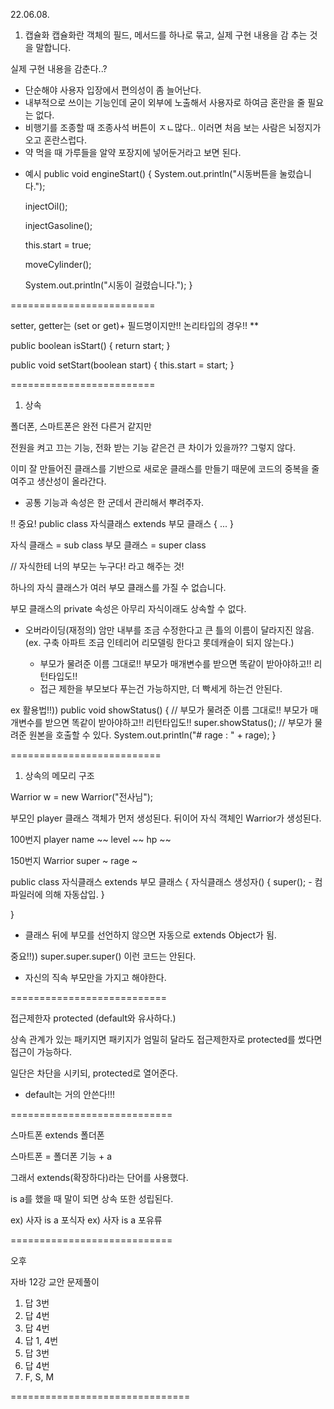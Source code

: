 22.06.08.

1. 캡슐화
캡슐화란 객체의 필드, 메서드를 하나로 묶고, 실제 구현 내용을 감
추는 것을 말합니다.

실제 구현 내용을 감춘다..?
 - 단순해야 사용자 입장에서 편의성이 좀 늘어난다.
 - 내부적으로 쓰이는 기능인데 굳이 외부에 노출해서 사용자로 하여금 혼란을 줄 필요는 없다.
 - 비행기를 조종할 때 조종사석 버튼이 ㅈㄴ많다.. 이러면 처음 보는 사람은 뇌정지가 오고 혼란스럽다.
 - 약 먹을 때 가루들을 알약 포장지에 넣어둔거라고 보면 된다.

* 예시
public void engineStart() {
    System.out.println("시동버튼을 눌렀습니다.");

    injectOil();

    injectGasoline();

    this.start = true;

    moveCylinder();

    System.out.println("시동이 걸렸습니다.");
}

=========================

setter, getter는 (set or get)+ 필드명이지만!!
논리타입의 경우!!
**

public boolean isStart() {
    return start;
}

public void setStart(boolean start) {
    this.start = start;
}

=========================

1. 상속

폴더폰, 스마트폰은 완전 다른거 같지만

전원을 켜고 끄는 기능, 전화 받는 기능 같은건 큰 차이가 있을까??
그렇지 않다.

이미 잘 만들어진 클래스를 기반으로 새로운 클래스를 만들기 때문에 코드의 중복을 줄여주고 생산성이 올라간다.


* 공통 기능과 속성은 한 군데서 관리해서 뿌려주자.


!! 중요!
public class 자식클래스 extends 부모 클래스 { ... }

자식 클래스 = sub class
부모 클래스 = super class

// 자식한테 너의 부모는 누구다! 라고 해주는 것!


하나의 자식 클래스가 여러 부모 클래스를 가질 수 없습니다.

부모 클래스의 private 속성은 아무리 자식이래도 상속할 수 없다.



* 오버라이딩(재정의)
암만 내부를 조금 수정한다고 큰 틀의 이름이 달라지진 않음.
  (ex. 구축 아파트 조금 인테리어 리모델링 한다고 롯데캐슬이 되지 않는다.)

  - 부모가 물려준 이름 그대로!! 부모가 매개변수를 받으면 똑같이 받아야하고!! 리턴타입도!!
  - 접근 제한을 부모보다 푸는건 가능하지만, 더 빡세게 하는건 안된다.

ex 활용법!!))
public void showStatus() { // 부모가 물려준 이름 그대로!! 부모가 매개변수를 받으면 똑같이 받아야하고!! 리턴타입도!!
    super.showStatus(); // 부모가 물려준 원본을 호출할 수 있다.
    System.out.println("# rage : " + rage);
}


==========================

1. 상속의 메모리 구조

Warrior w = new Warrior("전사님");

부모인 player 클래스 객체가 먼저 생성된다.
뒤이어 자식 객체인 Warrior가 생성된다.

100번지 player
name ~~
level ~~
hp ~~

150번지 Warrior
super ~
rage ~

public class 자식클래스 extends 부모 클래스 {
    자식클래스 생성자() {
        super(); - 컴파일러에 의해 자동삽입. }

}


* 클래스 뒤에 부모를 선언하지 않으면 자동으로 extends Object가 됨.


중요!!))
super.super.super() 이런 코드는 안된다.

 - 자신의 직속 부모만을 가지고 해야한다.

===========================

접근제한자 protected (default와 유사하다.)

상속 관계가 있는 패키지면 패키지가 엄밀히 달라도 
접근제한자로 protected를 썼다면 접근이 가능하다.

일단은 차단을 시키되, protected로 열어준다.



* default는 거의 안쓴다!!!

============================

스마트폰 extends 폴더폰

스마트폰 = 폴더폰 기능 + a

그래서 extends(확장하다)라는 단어를 사용했다.

is a를 했을 때 말이 되면 상속 또한 성립된다.

ex) 사자 is a 포식자
ex) 사자 is a 포유류

============================

오후

자바 12강 교안 문제풀이

1. 답 3번
2. 답 4번
3. 답 4번
4. 답 1, 4번
5. 답 3번
6. 답 4번
7. F, S, M


===============================

